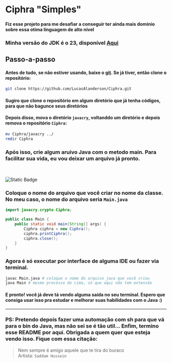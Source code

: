 # Ciphra "Simples"

#### Fiz esse projeto para me desafiar a conseguir ter ainda mais dominio sobre essa otima linguagem de alto nível

### Minha versão do JDK é o 23, disponível [Aqui](https://www.oracle.com/br/java/technologies/downloads/#java23)

## Passo-a-passo
#### Antes de tudo, se não estiver usando, baixe o [git](https://git-scm.com/downloads). Se já tiver, então clone o repositório:
```bash
git clone https://github.com/LucasAlanderson/Ciphra.git
```
#### Sugiro que clone o repositório em algum diretório que já tenha códigos, para que não bagunce seus diretórios

#### Depois disso, mova o diretório `javacry`, voltanddo um diretório e depois remova o repositório `Ciphra`:
```bash
mv Ciphra/javacry ../
rmdir Ciphra
```
### Após isso, crie algum aruivo Java com o metodo main. Para facilitar sua vida, eu vou deixar um arquivo já pronto.

</br>

![Static Badge](https://img.shields.io/badge/⚠️Atenção⚠️-ffea00?style=for-the-badge&logoSize=30)
### Coloque o nome do arquivo que você criar no nome da classe. No meu caso, o nome do arquivo seria ``Main.java``

```java
import javacry.crypto.Ciphra;

public class Main {
    public static void main(String[] args) {
        Ciphra ciphra = new Ciphra();
        ciphra.printCiphra();
        ciphra.close();
    }
}

```

### Agora é só executar por interface de alguma IDE ou fazer via terminal.
```bash
javac Main.java # coloque o nome do arquivo java que você criou
java Main # mesmo processo de cima, só que aqui não tem extensão
```

#### E pronto! você já deve tá vendo alguma saída no seu terminal. Espero que consiga usar isso pra estudar e melhorar suas habilidades com o Java :)

---

### PS: Pretendo depois fazer uma automação com sh para que vá para o bin do Java, mas não sei se é tão util... Enfim, termino esse README por aqui. Obrigada a quem quer que esteja vendo isso. Fique com essa citação: 

> Nem sempre é amigo aquele que te tira do buraco </br>Artista: `Saddam Hussein`
